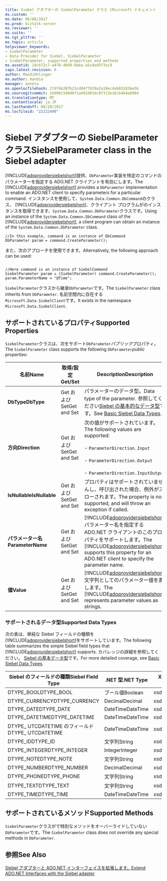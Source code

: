 ```yaml
---
title: Siebel アダプターの SiebelParameter クラス |Microsoft ドキュメント
ms.custom: ''
ms.date: 06/08/2017
ms.prod: biztalk-server
ms.reviewer: ''
ms.suite: ''
ms.tgt_pltfrm: ''
ms.topic: article
helpviewer_keywords:
- SiebelParameter
- Data Provider for Siebel, SiebelParameter
- SiebelParameter, supported properties and methods
ms.assetid: 1dcb72c7-a470-4609-8aba-a5c8ad5f3ac9
caps.latest.revision: 6
author: MandiOhlinger
ms.author: mandia
manager: anneta
ms.openlocfilehash: 27df4b207b23cd04f7d29a2a18ec4ab032836e5b
ms.sourcegitcommit: cb908c540d8f1a692d01dc8f313e16cb4b4e696d
ms.translationtype: MT
ms.contentlocale: ja-JP
ms.lasthandoff: 09/20/2017
ms.locfileid: "22222490"
---
```

# <a name="siebelparameter-class-in-the-siebel-adapter"></a><span data-ttu-id="82124-102">Siebel アダプターの SiebelParameter クラス</span><span class="sxs-lookup"><span data-stu-id="82124-102">SiebelParameter class in the Siebel adapter</span></span>
<span data-ttu-id="82124-103">[!INCLUDE[adoprovidersiebelshort](../../includes/adoprovidersiebelshort-md.md)]提供、`DbParameter`実装を特定のコマンドのパラメーターを指定する ADO.NET クライアントを有効にします。</span><span class="sxs-lookup"><span data-stu-id="82124-103">The [!INCLUDE[adoprovidersiebelshort](../../includes/adoprovidersiebelshort-md.md)] provides a `DbParameter` implementation to enable an ADO.NET client to specify parameters for a particular command.</span></span> <span data-ttu-id="82124-104">インスタンスを使用して、`System.Data.Common.DbCommand`のクラス、 [!INCLUDE[adoprovidersiebelshort](../../includes/adoprovidersiebelshort-md.md)]、クライアント プログラムがのインスタンスを取得できます、`System.Data.Common.DbParameter`クラスです。</span><span class="sxs-lookup"><span data-stu-id="82124-104">Using an instance of the `System.Data.Common.DbCommand` class of the [!INCLUDE[adoprovidersiebelshort](../../includes/adoprovidersiebelshort-md.md)], a client program can obtain an instance of the `System.Data.Common.DbParameter` class.</span></span>  
  
```  
//In this example, command is an instance of DbCommand  
DbParameter param = command.CreateParameter();  
```  
  
 <span data-ttu-id="82124-105">また、次のアプローチを使用できます。</span><span class="sxs-lookup"><span data-stu-id="82124-105">Alternatively, the following approach can be used:</span></span>  
  
```  
  
//Here command is an instance of SiebelCommand  
SiebelParameter param = (SiebelParameter) command.CreateParameter();                  
param.ParameterName = "@Time";  
```  
  
 <span data-ttu-id="82124-106">`SiebelParameter`クラスから継承`DbParameter`です。</span><span class="sxs-lookup"><span data-stu-id="82124-106">The `SiebelParameter` class inherits from `DbParameter`.</span></span>  <span data-ttu-id="82124-107">名前空間内に存在する`Microsoft.Data.SiebelClient`です。</span><span class="sxs-lookup"><span data-stu-id="82124-107">It exists in the namespace `Microsoft.Data.SiebelClient`.</span></span>  
  
## <a name="supported-properties"></a><span data-ttu-id="82124-108">サポートされているプロパティ</span><span class="sxs-lookup"><span data-stu-id="82124-108">Supported Properties</span></span>  
 <span data-ttu-id="82124-109">`SiebelParameter`クラスは、次をサポート`DbParameter`*パブリック*プロパティ。</span><span class="sxs-lookup"><span data-stu-id="82124-109">The `SiebelParameter` class supports the following `DbParameter`*public* properties:</span></span>  
  
|<span data-ttu-id="82124-110">名前</span><span class="sxs-lookup"><span data-stu-id="82124-110">Name</span></span>|<span data-ttu-id="82124-111">取得/設定</span><span class="sxs-lookup"><span data-stu-id="82124-111">Get/Set</span></span>|<span data-ttu-id="82124-112">Description</span><span class="sxs-lookup"><span data-stu-id="82124-112">Description</span></span>|  
|----------|--------------|-----------------|  
|<span data-ttu-id="82124-113">**DbType**</span><span class="sxs-lookup"><span data-stu-id="82124-113">**DbType**</span></span>|<span data-ttu-id="82124-114">Get および Set</span><span class="sxs-lookup"><span data-stu-id="82124-114">Get and Set</span></span>|<span data-ttu-id="82124-115">パラメーターのデータ型。</span><span class="sxs-lookup"><span data-stu-id="82124-115">Data type of the parameter.</span></span> <span data-ttu-id="82124-116">参照してください[Siebel の基本的なデータ型](../../adapters-and-accelerators/adapter-siebel/basic-siebel-data-types.md)です。</span><span class="sxs-lookup"><span data-stu-id="82124-116">See [Basic Siebel Data Types](../../adapters-and-accelerators/adapter-siebel/basic-siebel-data-types.md).</span></span>|  
|<span data-ttu-id="82124-117">**方向**</span><span class="sxs-lookup"><span data-stu-id="82124-117">**Direction**</span></span>|<span data-ttu-id="82124-118">Get および Set</span><span class="sxs-lookup"><span data-stu-id="82124-118">Get and Set</span></span>|<span data-ttu-id="82124-119">次の値がサポートされています。</span><span class="sxs-lookup"><span data-stu-id="82124-119">The following values are supported:</span></span><br /><br /> -                     `ParameterDirection.Input`<br /><br /> -                     `ParameterDirection.Output`<br /><br /> -                     `ParameterDirection.InputOutput`|  
|<span data-ttu-id="82124-120">**IsNullable**</span><span class="sxs-lookup"><span data-stu-id="82124-120">**IsNullable**</span></span>|<span data-ttu-id="82124-121">Get および Set</span><span class="sxs-lookup"><span data-stu-id="82124-121">Get and Set</span></span>|<span data-ttu-id="82124-122">プロパティはサポートされていませんし、呼び出された場合、例外がスローされます。</span><span class="sxs-lookup"><span data-stu-id="82124-122">The property is not supported, and will throw an exception if called.</span></span>|  
|<span data-ttu-id="82124-123">**パラメーター名**</span><span class="sxs-lookup"><span data-stu-id="82124-123">**ParameterName**</span></span>|<span data-ttu-id="82124-124">Get および Set</span><span class="sxs-lookup"><span data-stu-id="82124-124">Get and Set</span></span>|<span data-ttu-id="82124-125">[!INCLUDE[adoprovidersiebelshort](../../includes/adoprovidersiebelshort-md.md)]パラメーター名を指定する ADO.NET クライアントのこのプロパティをサポートします。</span><span class="sxs-lookup"><span data-stu-id="82124-125">The [!INCLUDE[adoprovidersiebelshort](../../includes/adoprovidersiebelshort-md.md)] supports this property for an ADO.NET client to specify the parameter name.</span></span>|  
|<span data-ttu-id="82124-126">**値**</span><span class="sxs-lookup"><span data-stu-id="82124-126">**Value**</span></span>|<span data-ttu-id="82124-127">Get および Set</span><span class="sxs-lookup"><span data-stu-id="82124-127">Get and Set</span></span>|<span data-ttu-id="82124-128">[!INCLUDE[adoprovidersiebelshort](../../includes/adoprovidersiebelshort-md.md)]文字列としてのパラメーター値を表します。</span><span class="sxs-lookup"><span data-stu-id="82124-128">The [!INCLUDE[adoprovidersiebelshort](../../includes/adoprovidersiebelshort-md.md)] represents parameter values as strings.</span></span>|  
  
###  <a name="BKMK_Datatypes"></a><span data-ttu-id="82124-129">サポートされるデータ型</span><span class="sxs-lookup"><span data-stu-id="82124-129">Supported Data Types</span></span>  
 <span data-ttu-id="82124-130">次の表は、単純な Siebel フィールドの種類を[!INCLUDE[adoprovidersiebelshort](../../includes/adoprovidersiebelshort-md.md)]をサポートしています。</span><span class="sxs-lookup"><span data-stu-id="82124-130">The following table summarizes the simple Siebel field types that [!INCLUDE[adoprovidersiebelshort](../../includes/adoprovidersiebelshort-md.md)] supports.</span></span> <span data-ttu-id="82124-131">カバレッジの詳細を参照してください。 [Siebel の基本データ型](../../adapters-and-accelerators/adapter-siebel/basic-siebel-data-types.md)です。</span><span class="sxs-lookup"><span data-stu-id="82124-131">For more detailed coverage, see [Basic Siebel Data Types](../../adapters-and-accelerators/adapter-siebel/basic-siebel-data-types.md).</span></span>  
  
|<span data-ttu-id="82124-132">Siebel のフィールドの種類</span><span class="sxs-lookup"><span data-stu-id="82124-132">Siebel Field Type</span></span>|<span data-ttu-id="82124-133">.NET 型</span><span class="sxs-lookup"><span data-stu-id="82124-133">.NET Type</span></span>|<span data-ttu-id="82124-134">XML スキーマの型</span><span class="sxs-lookup"><span data-stu-id="82124-134">XML Schema Type</span></span>|  
|-----------------------|---------------|---------------------|  
|<span data-ttu-id="82124-135">DTYPE_BOOL</span><span class="sxs-lookup"><span data-stu-id="82124-135">DTYPE_BOOL</span></span>|<span data-ttu-id="82124-136">ブール値</span><span class="sxs-lookup"><span data-stu-id="82124-136">Boolean</span></span>|<span data-ttu-id="82124-137">xsd:boolean</span><span class="sxs-lookup"><span data-stu-id="82124-137">xsd:boolean</span></span>|  
|<span data-ttu-id="82124-138">DTYPE_CURRENCY</span><span class="sxs-lookup"><span data-stu-id="82124-138">DTYPE_CURRENCY</span></span>|<span data-ttu-id="82124-139">Decimal</span><span class="sxs-lookup"><span data-stu-id="82124-139">Decimal</span></span>|<span data-ttu-id="82124-140">xsd:decimal</span><span class="sxs-lookup"><span data-stu-id="82124-140">xsd:decimal</span></span>|  
|<span data-ttu-id="82124-141">DTYPE_DATE</span><span class="sxs-lookup"><span data-stu-id="82124-141">DTYPE_DATE</span></span>|<span data-ttu-id="82124-142">DateTime</span><span class="sxs-lookup"><span data-stu-id="82124-142">DateTime</span></span>|<span data-ttu-id="82124-143">xsd:dateTime</span><span class="sxs-lookup"><span data-stu-id="82124-143">xsd:dateTime</span></span>|  
|<span data-ttu-id="82124-144">DTYPE_DATETIME</span><span class="sxs-lookup"><span data-stu-id="82124-144">DTYPE_DATETIME</span></span>|<span data-ttu-id="82124-145">DateTime</span><span class="sxs-lookup"><span data-stu-id="82124-145">DateTime</span></span>|<span data-ttu-id="82124-146">xsd:dateTime</span><span class="sxs-lookup"><span data-stu-id="82124-146">xsd:dateTime</span></span>|  
|<span data-ttu-id="82124-147">DTYPE_ UTCDATETIME のフィールド</span><span class="sxs-lookup"><span data-stu-id="82124-147">DTYPE_ UTCDATETIME</span></span>|<span data-ttu-id="82124-148">DateTime</span><span class="sxs-lookup"><span data-stu-id="82124-148">DateTime</span></span>|<span data-ttu-id="82124-149">xsd:dateTime</span><span class="sxs-lookup"><span data-stu-id="82124-149">xsd:dateTime</span></span>|  
|<span data-ttu-id="82124-150">DTYPE_ID</span><span class="sxs-lookup"><span data-stu-id="82124-150">DTYPE_ID</span></span>|<span data-ttu-id="82124-151">文字列</span><span class="sxs-lookup"><span data-stu-id="82124-151">String</span></span>|<span data-ttu-id="82124-152">xsd:string</span><span class="sxs-lookup"><span data-stu-id="82124-152">xsd:string</span></span>|  
|<span data-ttu-id="82124-153">DTYPE_INTEGER</span><span class="sxs-lookup"><span data-stu-id="82124-153">DTYPE_INTEGER</span></span>|<span data-ttu-id="82124-154">Integer</span><span class="sxs-lookup"><span data-stu-id="82124-154">Integer</span></span>|<span data-ttu-id="82124-155">xsd:int</span><span class="sxs-lookup"><span data-stu-id="82124-155">xsd:int</span></span>|  
|<span data-ttu-id="82124-156">DTYPE_NOTE</span><span class="sxs-lookup"><span data-stu-id="82124-156">DTYPE_NOTE</span></span>|<span data-ttu-id="82124-157">文字列</span><span class="sxs-lookup"><span data-stu-id="82124-157">String</span></span>|<span data-ttu-id="82124-158">xsd:string</span><span class="sxs-lookup"><span data-stu-id="82124-158">xsd:string</span></span>|  
|<span data-ttu-id="82124-159">DTYPE_NUMBER</span><span class="sxs-lookup"><span data-stu-id="82124-159">DTYPE_NUMBER</span></span>|<span data-ttu-id="82124-160">Decimal</span><span class="sxs-lookup"><span data-stu-id="82124-160">Decimal</span></span>|<span data-ttu-id="82124-161">xsd:decimal</span><span class="sxs-lookup"><span data-stu-id="82124-161">xsd:decimal</span></span>|  
|<span data-ttu-id="82124-162">DTYPE_PHONE</span><span class="sxs-lookup"><span data-stu-id="82124-162">DTYPE_PHONE</span></span>|<span data-ttu-id="82124-163">文字列</span><span class="sxs-lookup"><span data-stu-id="82124-163">String</span></span>|<span data-ttu-id="82124-164">xsd:string</span><span class="sxs-lookup"><span data-stu-id="82124-164">xsd:string</span></span>|  
|<span data-ttu-id="82124-165">DTYPE_TEXT</span><span class="sxs-lookup"><span data-stu-id="82124-165">DTYPE_TEXT</span></span>|<span data-ttu-id="82124-166">文字列</span><span class="sxs-lookup"><span data-stu-id="82124-166">String</span></span>|<span data-ttu-id="82124-167">xsd:string</span><span class="sxs-lookup"><span data-stu-id="82124-167">xsd:string</span></span>|  
|<span data-ttu-id="82124-168">DTYPE_TIME</span><span class="sxs-lookup"><span data-stu-id="82124-168">DTYPE_TIME</span></span>|<span data-ttu-id="82124-169">DateTime</span><span class="sxs-lookup"><span data-stu-id="82124-169">DateTime</span></span>|<span data-ttu-id="82124-170">xsd:dateTime</span><span class="sxs-lookup"><span data-stu-id="82124-170">xsd:dateTime</span></span>|  
  
## <a name="supported-methods"></a><span data-ttu-id="82124-171">サポートされているメソッド</span><span class="sxs-lookup"><span data-stu-id="82124-171">Supported Methods</span></span>  
 <span data-ttu-id="82124-172">`SiebelParameter`クラスがで特別なメソッドをオーバーライドしていない`DbParameter`です。</span><span class="sxs-lookup"><span data-stu-id="82124-172">The `SiebelParameter` class does not override any special methods in `DbParameter`.</span></span>  
  
## <a name="see-also"></a><span data-ttu-id="82124-173">参照</span><span class="sxs-lookup"><span data-stu-id="82124-173">See Also</span></span>  
 [<span data-ttu-id="82124-174">Siebel アダプターと ADO.NET インターフェイスを拡張します。</span><span class="sxs-lookup"><span data-stu-id="82124-174">Extend ADO.NET Interfaces with the Siebel adapter</span></span>](../../adapters-and-accelerators/adapter-siebel/extend-ado-net-interfaces-with-the-siebel-adapter.md)